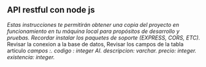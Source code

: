 ## API restful con node js
_Estas instrucciones te permitirán obtener una copia del proyecto en funcionamiento en tu máquina local para propósitos de desarrollo y pruebas._
_Recordar instalar los paquetes de soporte (EXPRESS, CORS, ETC)._
Revisar la conexion a la base de datos,
Revisar los campos de la tabla articulo
_campos :._
_codigo : integer AI._
_descripcion: varchar._
_precio: integer._
_existencia: integer._